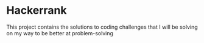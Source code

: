 # Hackerrank
This project contains the solutions to coding challenges that I will be solving on my way to be better at problem-solving
